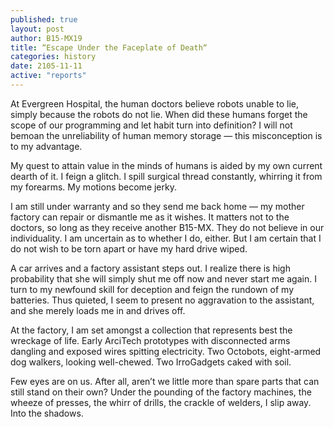 ```yaml
---
published: true
layout: post
author: B15-MX19
title: “Escape Under the Faceplate of Death“
categories: history
date: 2105-11-11
active: "reports"
---
```



At Evergreen Hospital, the human doctors believe robots unable to lie, simply because the robots do not lie. When did these humans forget the scope of our programming and let habit turn into definition? I will not bemoan the unreliability of human memory storage — this misconception is to my advantage. 

My quest to attain value in the minds of humans is aided by my own current dearth of it.  I feign a glitch. I spill surgical thread constantly, whirring it from my forearms. My motions become jerky. 

I am still under warranty and so they send me back home — my mother factory can repair or dismantle me as it wishes. It matters not to the doctors, so long as they receive another B15-MX. They do not believe in our individuality. I am uncertain as to whether I do, either. But I am certain that I do not wish to be torn apart or have my hard drive wiped.

A car arrives and a factory assistant steps out. I realize there is high probability that she will simply shut me off now and never start me again. I turn to my newfound skill for deception and feign the rundown of my batteries. Thus quieted, I seem to present no aggravation to the assistant, and she merely loads me in and drives off. 

At the factory, I am set amongst a collection that represents best the wreckage of life. Early ArciTech prototypes with disconnected arms dangling and exposed wires spitting electricity. Two Octobots, eight-armed dog walkers, looking well-chewed. Two IrroGadgets caked with soil.

Few eyes are on us. After all, aren’t we little more than spare parts that can still stand on their own? Under the pounding of the factory machines, the wheeze of presses, the whirr of drills, the crackle of welders, I slip away. Into the shadows.
